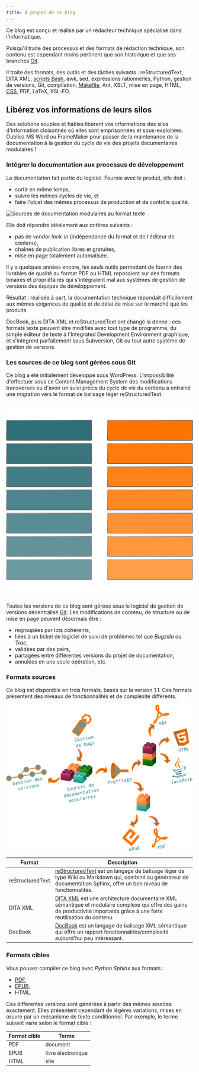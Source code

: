 ```yaml
---
title: À propos de ce blog
---
```


Ce blog est conçu et réalisé par un rédacteur technique spécialisé dans
l'informatique.

Puisqu'il traite des processus et des formats de rédaction technique,
son contenu est cependant moins pertinent que son historique et que ses
branches
[Git](https://github.com/olivier-carrere/redaction-technique.org/).

Il traite des formats, des outils et des tâches suivants :
reStructuredText, DITA XML, [scripts
Bash](https://github.com/olivier-carrere/redaction-technique.org/tree/master/scripts),
awk, sed, expressions rationnelles, Python, gestion de versions, Git,
compilation,
[Makefile](https://github.com/olivier-carrere/redaction-technique.org/commits/master/Makefile),
Ant, XSLT, mise en page, HTML,
[CSS](https://github.com/olivier-carrere/redaction-technique.org/tree/master/_static),
PDF, LaTeX, XSL-FO.

## Libérez vos informations de leurs silos

Des solutions souples et fiables libèrent vos informations des silos
d'information cloisonnés où elles sont emprisonnées et sous-exploitées.
Oubliez MS Word ou FrameMaker pour passer de la maintenance de la
documentation à la gestion du cycle de vie des projets documentaires
modulaires !

### Intégrer la documentation aux processus de développement

La documentation fait partie du logiciel. Fournie avec le produit, elle
doit :

-   sortir en même temps,
-   suivre les mêmes cycles de vie, et
-   faire l'objet des mêmes processus de production et de contrôle
    qualité.

![Sources de documentation modulaires au format texte](graphics/integration-doc-dev.svg)

Elle doit répondre idéalement aux critères suivants :

-   pas de *vendor lock-in* (indépendance du format et de l'éditeur de
    contenu),
-   chaînes de publication libres et gratuites,
-   mise en page totalement automatisée.

Il y a quelques années encore, les seuls outils permettant de fournir
des livrables de qualité au format PDF ou HTML reposaient sur des
formats binaires et propriétaires qui s'intégraient mal aux systèmes de
gestion de versions des équipes de développement.

Résultat : réalisée à part, la documentation technique répondait
difficilement aux mêmes exigences de qualité et de délai de mise sur le
marché que les produits.

DocBook, puis DITA XML et reStructuredText ont changé la donne : ces
formats texte peuvent être modifiés avec tout type de programme, du
simple éditeur de texte à l'Integrated Development Environment
graphique, et s'intègrent parfaitement sous Subversion, Git ou tout
autre système de gestion de versions.

### Les sources de ce blog sont gérées sous Git

Ce blog a été initialement développé sous WordPress. L'impossibilité
d'effectuer sous ce Content Management System des modifications
transverses ou d'avoir un suivi précis du cycle de vie du contenu a
entraîné une migration vers le format de balisage léger
reStructuredText.

![](graphics/documentation-life-cycle-framework.svg)

Toutes les versions de ce blog sont gérées sous le logiciel de gestion
de versions décentralisé [Git](http://www.git-scm.com). Les
modifications de contenu, de structure ou de mise en page peuvent
désormais être :

-   regroupées par lots cohérents,
-   liées à un ticket de logiciel de suivi de problèmes tel que
    *Bugzilla* ou *Trac*,
-   validées par des pairs,
-   partagées entre différentes versions du projet de documentation,
-   annulées en une seule opération, etc.

### Formats sources

Ce blog est disponible en trois formats, basés sur la version 1.1. Ces
formats présentent des niveaux de fonctionnalités et de complexité
différents.


![Niveau de fonctionnalités et de complexité des formats texte](graphics/integration-doc-dev.png)

| Format         | Description                                                                                                                                                                    |
|----------------|--------------------------------------------------------------------------------------------------------------------------------------------------------------------------------|
| reStructuredText | [reStructuredText](https://github.com/olivier-carrere/redaction-technique.org/tree/master) est un langage de balisage léger de type Wiki ou Markdown qui, combiné au générateur de documentation Sphinx, offre un bon niveau de fonctionnalités. |
| DITA XML       | [DITA XML](https://github.com/olivier-carrere/redaction-technique.org/tree/DITA_XML) est une architecture documentaire XML sémantique et modulaire complexe qui offre des gains de productivité importants grâce à une forte réutilisation du contenu. |
| DocBook        | [DocBook](https://github.com/olivier-carrere/redaction-technique.org/tree/DocBook) est un langage de balisage XML sémantique qui offre un rapport fonctionnalités/complexité aujourd'hui peu intéressant. |

### Formats cibles

Vous pouvez compiler ce blog avec *Python Sphinx* aux formats :

-   [PDF](),
-   [EPUB](),
-   HTML.

Ces différentes versions sont générées à partir des mêmes sources
exactement. Elles présentent cependant de légères variations, mises en
œuvre par un mécanisme de texte conditionnel. Par exemple, le terme
suivant varie selon le format cible :

| Format cible | Terme               |
|--------------|---------------------|
| PDF          | document            |
| EPUB         | livre électronique  |
| HTML         | site                |

